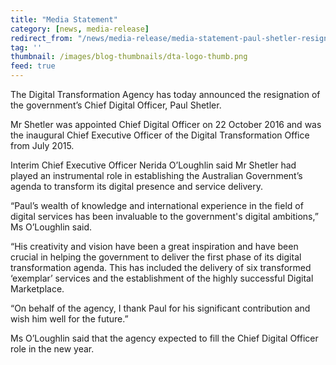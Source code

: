 ```yaml
---
title: "Media Statement"
category: [news, media-release]
redirect_from: "/news/media-release/media-statement-paul-shetler-resignation/"
tag: ''
thumbnail: /images/blog-thumbnails/dta-logo-thumb.png
feed: true
---
```


The Digital Transformation Agency has today announced the resignation of the government’s Chief Digital Officer, Paul Shetler.
 
Mr Shetler was appointed Chief Digital Officer on 22 October 2016 and was the inaugural Chief Executive Officer of the Digital Transformation Office from July 2015.
 
Interim Chief Executive Officer Nerida O’Loughlin said Mr Shetler had played an instrumental role in establishing the Australian Government’s agenda to transform its digital presence and service delivery.
 
“Paul’s wealth of knowledge and international experience in the field of digital services has been invaluable to the government's digital ambitions,” Ms O’Loughlin said.
 
“His creativity and vision have been a great inspiration and have been crucial in helping the government to deliver the first phase of its digital transformation agenda. This has included the delivery of six transformed ‘exemplar’ services and the establishment of the highly successful Digital Marketplace. 
 
“On behalf of the agency, I thank Paul for his significant contribution and wish him well for the future.”
 
Ms O’Loughlin said that the agency expected to fill the Chief Digital Officer role in the new year.




